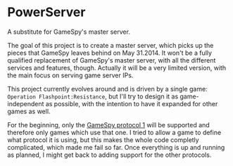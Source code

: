 PowerServer
===========

A substitute for GameSpy's master server. 


The goal of this project is to create a master server, which picks up the pieces that GameSpy leaves behind on May 31.2014. It won't be a fully qualified replacement of GameSpy's master server, with all the different services and features, though. Actually it will be a very limited version, with the main focus on serving game server IPs.


This project currently evolves around and is driven by a single game: `Operation Flashpoint:Resistance`, but I'll try to design it as game-independent as possible, with the intention to have it expanded for other games as well. 

For the beginning, only the [GameSpy protocol 1](http://int64.org/docs/gamestat-protocols/gamespy.html) will be supported and therefore only games which use that one. I tried to allow a game to define what protocol it is using, but this makes the whole code completly complicated, which made me fail so far.
Once everything is up and running as planned, I might get back to adding support for the other protocols.
